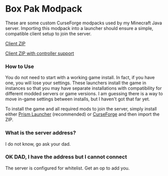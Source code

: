 # Box Pak Modpack

These are some custom CurseForge modpacks used by my Minecraft Java server.  Importing this modpack into a launcher should ensure a simple, compatible client setup to join the server.

[Client ZIP](https://github.com/theycallmeboxy/curseforge-modpacks/raw/refs/heads/main/box-pak_mc-1.21.5_neoforge-21.5.75-2025.06.05-client.zip "Client ZIP")

[Client ZIP with controller support](https://github.com/theycallmeboxy/curseforge-modpacks/raw/refs/heads/main/box-pak_mc-1.21.5_neoforge-21.5.75-2025.06.05-client-controlify.zip "Client ZIP with controller support")

### How to Use

You do not need to start with a working game install.  In fact, if you have one, you will lose your settings.  These launchers install the game in instances so that you may have separate installations with compatibility for different modded servers or game versions.  I am guessing there is a way to move in-game settings between installs, but I haven't got that far yet.

To install the game and all required mods to join the server, simply install either [Prism Launcher](https://prismlauncher.org/ "Prism Launcher") (recommended) or [CurseForge](https://www.curseforge.com/ "CurseForge") and then import the ZIP.

### What is the server address?

I do not know, go ask your dad.

### OK DAD, I have the address but I cannot connect

The server is configured for whitelist.  Get an op to add you.
